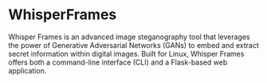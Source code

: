 # WhisperFrames
Whisper Frames is an advanced image steganography tool that leverages the power of Generative Adversarial Networks (GANs) to embed and extract secret information within digital images. Built for Linux, Whisper Frames offers both a command-line interface (CLI) and a Flask-based web application.
